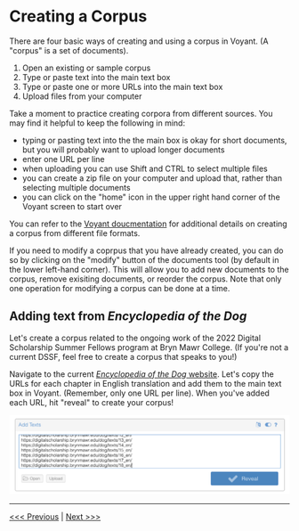 # Creating a Corpus

There are four basic ways of creating and using a corpus in Voyant. (A "corpus" is a set of documents). 

1. Open an existing or sample corpus
2. Type or paste text into the main text box
3. Type or paste one or more URLs into the main text box
4. Upload files from your computer

Take a moment to practice creating corpora from different sources. You may find it helpful to keep the following in mind:

- typing or pasting text into the the main box is okay for short documents, but you will probably want to upload longer documents
- enter one URL per line
- when uploading you can use Shift and CTRL to select multiple files
- you can create a zip file on your computer and upload that, rather than selecting multiple documents
- you can click on the "home" icon in the upper right hand corner of the Voyant screen to start over

You can refer to the [Voyant doucmentation](https://voyant-tools.org/docs/#!/guide/corpuscreator) for additional details on creating a corpus from different file formats.

If you need to modify a coprpus that you have already created, you can do so by clicking on the "modify" button of the documents tool (by default in the lower left-hand corner). This will allow you to add new documents to the corpus, remove exisiting documents, or reorder the corpus. Note that only one operation for modifying a corpus can be done at a time.

## Adding text from *Encyclopedia of the Dog*

Let's create a corpus related to the ongoing work of the 2022 Digital Scholarship Summer Fellows program at Bryn Mawr College. (If you're not a current DSSF, feel free to create a corpus that speaks to you!)

Navigate to the current [*Encyclopedia of the Dog* website](https://digitalscholarship.brynmawr.edu/dog/). Let's copy the URLs for each chapter in English translation and add them to the main text box in Voyant. (Remember, only one URL per line). When you've added each URL, hit "reveal" to create your corpus!

![Screenshot of URL links listed in Voyant "Add Texts" screen.](/assets/Voyant-Corpus-Create.png)

---

[<<< Previous](2-install.md) | [Next >>>](4-defaults.md)
